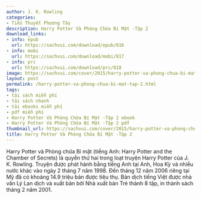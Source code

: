 ```yaml
---
author: J. K. Rowling
categories:
- Tiểu Thuyết Phương Tây
description: Harry Potter Và Phòng Chứa Bí Mật -Tập 2
download_links:
- info: epub
  url: https://sachvui.com/download/epub/816
- info: mobi
  url: https://sachvui.com/download/mobi/817
- info: prc
  url: https://sachvui.com/download/prc/818
image: https://sachvui.com/cover/2015/harry-potter-va-phong-chua-bi-mat--tap-2.jpg
layout: post
permalink: /harry-potter-va-phong-chua-bi-mat-tap-2.html
tags:
- tải sách miễn phí
- tải sách nhanh
- tải ebooks miễn phí
- pdf miễn phí
- Harry Potter Và Phòng Chứa Bí Mật -Tập 2 ebook
- Harry Potter Và Phòng Chứa Bí Mật -Tập 2 pdf
thumbnail_url: https://sachvui.com/cover/2015/harry-potter-va-phong-chua-bi-mat--tap-2.jpg
title: Harry Potter Và Phòng Chứa Bí Mật -Tập 2
---
```


 <div class="item-desc text-justify"> Harry Potter và Phòng chứa Bí mật (tiếng Anh: Harry Potter and the Chamber of Secrets) là quyển thứ hai trong loạt truyện Harry Potter của J. K. Rowling. Truyện được phát hành bằng tiếng Anh tại Anh, Hoa Kỳ và nhiều nước khác vào ngày 2 tháng 7 năm 1998. Đến tháng 12 năm 2006 riêng tại Mỹ đã có khoảng 14.9 triệu bản được tiêu thụ. Bản dịch tiếng Việt được nhà văn Lý Lan dịch và xuất bản bởi Nhà xuất bản Trẻ thành 8 tập, in thành sách tháng 2 năm 2001. </div>